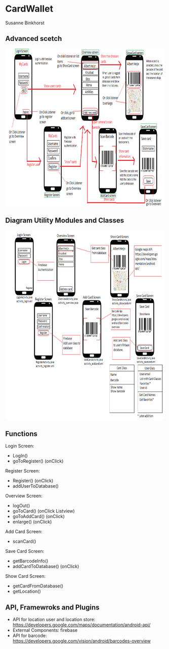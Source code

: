 # CardWallet
Susanne Binkhorst

## Advanced scetch
<img src="doc/design.png" alt="visual sketch" width="900" height="500"/>

## Diagram Utility Modules and Classes
<img src="doc/utility.png" alt="visual sketch" width="900" height="600"/>

## Functions

Login Screen:
* LogIn()
* goToRegister() (onClick)

Register Screen:
* Register() (onClick)
* addUserToDatabase()

Overview Screen:
* logOut()
* goToCard() (onClick Listview)
* goToAddCard() (onClick)
* enlarge() (onClick)

Add Card Screen:
* scanCard()

Save Card Screen:
* getBarcodeInfo()
* addCardToDatabase() (onClick)

Show Card Screen:
* getCardFromDatabase()
* getLocation()

## API, Framewroks and Plugins

* API for location user and location store: https://developers.google.com/maps/documentation/android-api/
* External Components: firebase
* API for barcode: https://developers.google.com/vision/android/barcodes-overview
